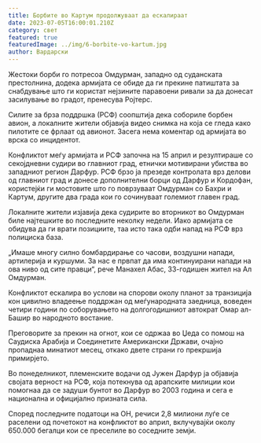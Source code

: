 ```yaml
---
title: Борбите во Картум продолжуваат да ескалираат
date: 2023-07-05T16:00:01.210Z
category: свет
featured: true
featuredImage: ../img/6-borbite-vo-kartum.jpg
author: Вардарски
---
```

Жестоки борби го потресоа Омдурман, западно од суданската престолнина, додека армијата се обиде да ги прекине патиштата за снабдување што ги користат нејзините паравоени ривали за да донесат засилување во градот, пренесува Ројтерс.

Силите за брза поддршка (РСФ) соопштија дека собориле борбен авион, а локалните жители објавија видео снимка на која се гледа како пилотите се фрлаат од авионот. Засега нема коментар од армијата во врска со инцидентот.

Конфликтот меѓу армијата и РСФ започна на 15 април и резултираше со секојдневни судири во главниот град, етнички мотивирани убиства во западниот регион Дарфур. РСФ брзо ја презеде контролата врз делови од главниот град и донесе дополнителни борци од Дарфур и Кордофан, користејќи ги мостовите што го поврзуваат Омдурман со Бахри и Картум, другите два града кои го сочинуваат големиот главен град.

Локалните жители изјавија дека судирите во вторникот во Омдурман биле најтешките во последните неколку недели. Иако армијата се обидува да ги врати позициите, таа исто така одби напад на РСФ врз полициска база.

„Имаше многу силно бомбардирање со часови, воздушни напади, артилерија и куршуми. За нас е првпат да има континуирани напади на ова ниво од сите правци“, рече Манахел Абас, 33-годишен жител на Ал Омдурман.

Конфликтот ескалира во услови на спорови околу планот за транзиција кон цивилно владеење поддржан од меѓународната заедница, воведен четири години по соборувањето на долгогодишниот автократ Омар ал-Башир во народното востание.

Преговорите за прекин на огнот, кои се одржаа во Џеда со помош на Саудиска Арабија и Соединетите Американски Држави, очајно пропаднаа минатиот месец, откако двете страни го прекршија примирјето.

Во понеделникот, племенските водачи од Јужен Дарфур ја објавија својата верност на РСФ, која потекнува од арапските милиции кои помогнаа да се задуши бунтот во Дарфур во 2003 година и сега е национална и официјално призната сила.

Според последните податоци на ОН, речиси 2,8 милиони луѓе се раселени од почетокот на конфликтот во април, вклучувајќи околу 650.000 бегалци кои се преселиле во соседните земји.